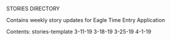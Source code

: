 STORIES DIRECTORY

Contains weekly story updates for Eagle Time Entry Application

Contents:
	stories-template
	3-11-19
	3-18-19
	3-25-19
	4-1-19		
